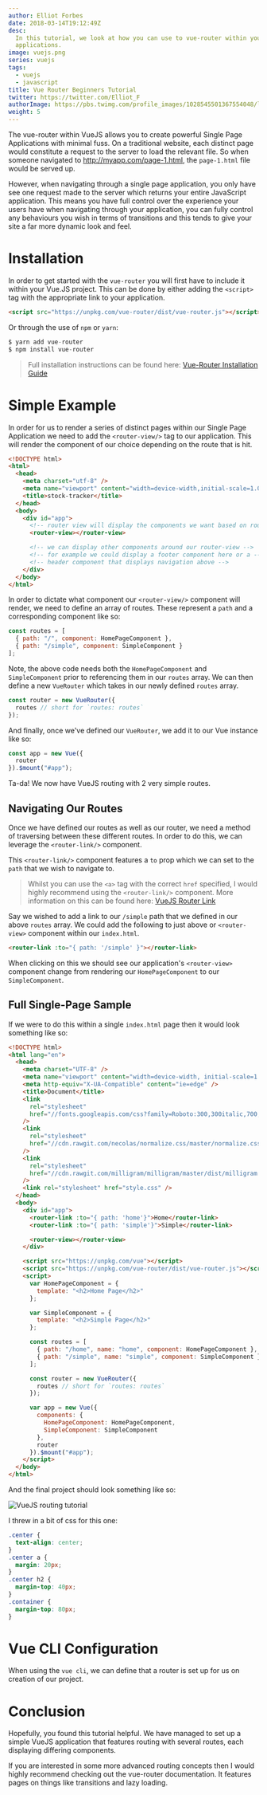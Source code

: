 ```yaml
---
author: Elliot Forbes
date: 2018-03-14T19:12:49Z
desc:
  In this tutorial, we look at how you can use to vue-router within your VueJS
  applications.
image: vuejs.png
series: vuejs
tags:
  - vuejs
  - javascript
title: Vue Router Beginners Tutorial
twitter: https://twitter.com/Elliot_F
authorImage: https://pbs.twimg.com/profile_images/1028545501367554048/lzr43cQv_400x400.jpg
weight: 5
---
```


The vue-router within VueJS allows you to create powerful Single Page
Applications with minimal fuss. On a traditional website, each distinct page
would constitute a request to the server to load the relevant file. So when
someone navigated to http://myapp.com/page-1.html, the `page-1.html` file would
be served up.

However, when navigating through a single page application, you only have see
one request made to the server which returns your entire JavaScript application.
This means you have full control over the experience your users have when
navigating through your application, you can fully control any behaviours you
wish in terms of transitions and this tends to give your site a far more dynamic
look and feel.

# Installation

In order to get started with the `vue-router` you will first have to include it
within your Vue.JS project. This can be done by either adding the `<script>` tag
with the appropriate link to your application.

```html
<script src="https://unpkg.com/vue-router/dist/vue-router.js"></script>
```

Or through the use of `npm` or `yarn`:

```js
$ yarn add vue-router
$ npm install vue-router
```

> Full installation instructions can be found here:
> [Vue-Router Installation Guide](https://router.vuejs.org/en/installation.html)

# Simple Example

In order for us to render a series of distinct pages within our Single Page
Application we need to add the `<router-view/>` tag to our application. This
will render the component of our choice depending on the route that is hit.

```html
<!DOCTYPE html>
<html>
  <head>
    <meta charset="utf-8" />
    <meta name="viewport" content="width=device-width,initial-scale=1.0" />
    <title>stock-tracker</title>
  </head>
  <body>
    <div id="app">
      <!-- router view will display the components we want based on route -->
      <router-view></router-view>

      <!-- we can display other components around our router-view -->
      <!-- for example we could display a footer component here or a -->
      <!-- header component that displays navigation above -->
    </div>
  </body>
</html>
```

In order to dictate what component our `<router-view/>` component will render,
we need to define an array of routes. These represent a `path` and a
corresponding component like so:

```js
const routes = [
  { path: "/", component: HomePageComponent },
  { path: "/simple", component: SimpleComponent }
];
```

Note, the above code needs both the `HomePageComponent` and `SimpleComponent`
prior to referencing them in our `routes` array. We can then define a new
`VueRouter` which takes in our newly defined `routes` array.

```js
const router = new VueRouter({
  routes // short for `routes: routes`
});
```

And finally, once we've defined our `VueRouter`, we add it to our Vue instance
like so:

```js
const app = new Vue({
  router
}).$mount("#app");
```

Ta-da! We now have VueJS routing with 2 very simple routes.

## Navigating Our Routes

Once we have defined our routes as well as our router, we need a method of
traversing between these different routes. In order to do this, we can leverage
the `<router-link/>` component.

This `<router-link/>` component features a `to` prop which we can set to the
`path` that we wish to navigate to.

> Whilst you can use the `<a>` tag with the correct `href` specified, I would
> highly recommend using the `<router-link/>` component. More information on
> this can be found here:
> [VueJS Router Link](https://router.vuejs.org/en/api/router-link.html)

Say we wished to add a link to our `/simple` path that we defined in our above
`routes` array. We could add the following to just above or `<router-view>`
component within our `index.html`.

```html
<router-link :to="{ path: '/simple' }"></router-link>
```

When clicking on this we should see our application's `<router-view>` component
change from rendering our `HomePageComponent` to our `SimpleComponent`.

## Full Single-Page Sample

If we were to do this within a single `index.html` page then it would look
something like so:

```html
<!DOCTYPE html>
<html lang="en">
  <head>
    <meta charset="UTF-8" />
    <meta name="viewport" content="width=device-width, initial-scale=1.0" />
    <meta http-equiv="X-UA-Compatible" content="ie=edge" />
    <title>Document</title>
    <link
      rel="stylesheet"
      href="//fonts.googleapis.com/css?family=Roboto:300,300italic,700,700italic"
    />
    <link
      rel="stylesheet"
      href="//cdn.rawgit.com/necolas/normalize.css/master/normalize.css"
    />
    <link
      rel="stylesheet"
      href="//cdn.rawgit.com/milligram/milligram/master/dist/milligram.min.css"
    />
    <link rel="stylesheet" href="style.css" />
  </head>
  <body>
    <div id="app">
      <router-link :to="{ path: 'home'}">Home</router-link>
      <router-link :to="{ path: 'simple'}">Simple</router-link>

      <router-view></router-view>
    </div>

    <script src="https://unpkg.com/vue"></script>
    <script src="https://unpkg.com/vue-router/dist/vue-router.js"></script>
    <script>
      var HomePageComponent = {
        template: "<h2>Home Page</h2>"
      };

      var SimpleComponent = {
        template: "<h2>Simple Page</h2>"
      };

      const routes = [
        { path: "/home", name: "home", component: HomePageComponent },
        { path: "/simple", name: "simple", component: SimpleComponent }
      ];

      const router = new VueRouter({
        routes // short for `routes: routes`
      });

      var app = new Vue({
        components: {
          HomePageComponent: HomePageComponent,
          SimpleComponent: SimpleComponent
        },
        router
      }).$mount("#app");
    </script>
  </body>
</html>
```

And the final project should look something like so:

![VueJS routing tutorial](https://images.tutorialedge.net/vuejs-routing-tutorial-01.png)

I threw in a bit of css for this one:

```css
.center {
  text-align: center;
}
.center a {
  margin: 20px;
}
.center h2 {
  margin-top: 40px;
}
.container {
  margin-top: 80px;
}
```

# Vue CLI Configuration

When using the `vue cli`, we can define that a router is set up for us on
creation of our project.

# Conclusion

Hopefully, you found this tutorial helpful. We have managed to set up a simple
VueJS application that features routing with several routes, each displaying
differing components.

If you are interested in some more advanced routing concepts then I would highly
recommend checking out the vue-router documentation. It features pages on things
like transitions and lazy loading.
